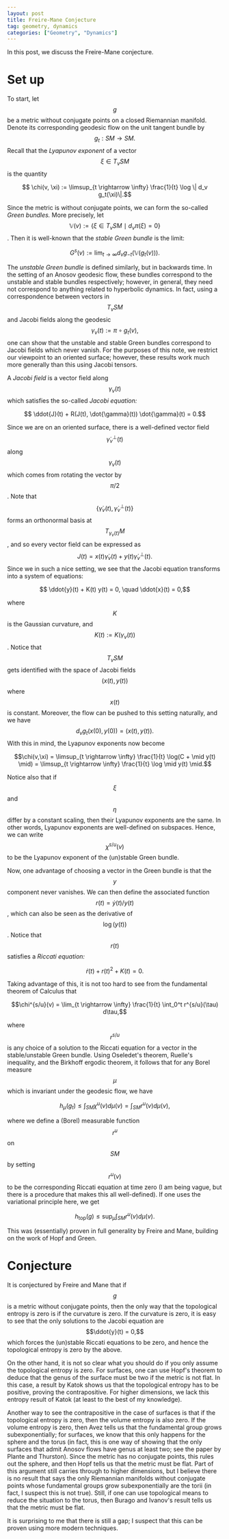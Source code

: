 ```yaml
---
layout: post
title: Freire-Mane Conjecture
tag: geometry, dynamics
categories: ["Geometry", "Dynamics"]
---
```


In this post, we discuss the Freire-Mane conjecture.

# Set up

To start, let $$g$$ be a metric without conjugate points on a closed Riemannian manifold.
Denote its corresponding geodesic flow on the unit tangent bundle by $$g_t : SM \rightarrow SM.$$
Recall that the *Lyapunov exponent* of a vector $$\xi \in T_vSM$$ is the quantity

$$ \chi(v, \xi) := \limsup_{t \rightarrow \infty} \frac{1}{t} \log \| d_v g_t(\xi)\|.$$

Since the metric is without conjugate points, we can form the so-called *Green bundles.* More precisely, let $$\mathbb{V}(v) := \{\xi \in T_vSM \ \mid \ d_v\pi(\xi) = 0\}$$. Then it is well-known that the *stable Green bundle* is the limit:

$$ G^s(v) := \lim_{t \rightarrow \infty} d_v g_{-t}(\mathbb{V}(g_t(v))).$$

The *unstable Green bundle* is defined similarly, but in backwards time.
In the setting of an Anosov geodesic flow, these bundles correspond to the unstable and stable bundles respectively; however, in general, they need not correspond to anything related to hyperbolic dynamics.
In fact, using a correspondence between vectors in $$T_vSM$$ and Jacobi fields along the geodesic $$\gamma_v(t) := \pi \circ g_t(v),$$ one can show that the unstable and stable Green bundles correspond to Jacobi fields which never vanish.
For the purposes of this note, we restrict our viewpoint to an oriented surface; however, these results work much more generally than this using Jacobi tensors.

A *Jacobi field* is a vector field along $$\gamma_v(t)$$ which satisfies the so-called *Jacobi equation:*

$$ \ddot{J}(t) + R(J(t), \dot{\gamma}(t)) \dot{\gamma}(t) = 0.$$

Since we are on an oriented surface, there is a well-defined vector field $$\dot{\gamma}_v^\perp(t)$$ along $$\gamma_v(t)$$ which comes from rotating the vector by $$\pi/2$$.
Note that $$\{\dot{\gamma}_v(t), \dot{\gamma}_v^\perp(t)\}$$ forms an orthonormal basis at $$T_{\gamma_v(t)}M$$, and so every vector field can be expressed as $$J(t) = x(t) \dot{\gamma}_v(t) + y(t) \dot{\gamma}_v^\perp(t).$$
Since we in such a nice setting, we see that the Jacobi equation transforms into a system of equations:

$$ \ddot{y}(t) + K(t) y(t) = 0, \quad \ddot{x}(t) = 0,$$

where $$K$$ is the Gaussian curvature, and $$K(t) := K(\gamma_v(t))$$. Notice that $$T_vSM$$ gets identified with the space of Jacobi fields $$(x(t), y(t))$$ where $$x(t)$$ is constant. Moreover, the flow can be pushed to this setting naturally, and we have $$d_v g_t(x(0), y(0)) = (x(t), y(t)).$$ With this in mind, the Lyapunov exponents now become

$$\chi(v,\xi) = \limsup_{t \rightarrow \infty} \frac{1}{t} \log(C + \mid y(t) \mid) = \limsup_{t \rightarrow \infty} \frac{1}{t} \log \mid y(t) \mid.$$

Notice also that if $$\xi$$ and $$\eta$$ differ by a constant scaling, then their Lyapunov exponents are the same.
In other words, Lyapunov exponents are well-defined on subspaces.
Hence, we can write $$\chi^{s/u}(v)$$ to be the Lyapunov exponent of the (un)stable Green bundle.

Now, one advantage of choosing a vector in the Green bundle is that the $$y$$ component never vanishes. We can then define the associated function $$r(t) = \dot{y}(t)/y(t)$$, which can also be seen as the derivative of $$\log(y(t))$$. Notice that $$r(t)$$ satisfies a *Riccati equation:*

$$\dot{r}(t) + r(t)^2 + K(t) = 0.$$

Taking advantage of this, it is not too hard to see from the fundamental theorem of Calculus that

$$\chi^{s/u}(v) = \lim_{t \rightarrow \infty} \frac{1}{t} \int_0^t r^{s/u}(\tau) d\tau,$$

where $$r^{s/u}$$ is any choice of a solution to the Riccati equation for a vector in the stable/unstable Green bundle.
Using Oseledet's theorem, Ruelle's inequality, and the Birkhoff ergodic theorem, it follows that for any Borel measure $$\mu$$ which is invariant under the geodesic flow, we have

$$ h_\mu(g_t) \leq \int_{SM} \chi^{u}(v) d\mu(v) = \int_{SM} r^{u}(v) d\mu(v),$$

where we define a (Borel) measurable function $$r^{u}$$ on $$SM$$ by setting $$r^{u}(v)$$ to be the corresponding Riccati equation at time zero (I am being vague, but there is a procedure that makes this all well-defined).
If one uses the variational principle here, we get

$$ h_{\text{top}}(g) \leq \sup_\mu \int_{SM} r^{u}(v) d\mu(v).$$

This was (essentially) proven in full generality by Freire and Mane, building on the work of Hopf and Green.

# Conjecture

It is conjectured by Freire and Mane that if $$g$$ is a metric without conjugate points, then the only way that the topological entropy is zero is if the curvature is zero. If the curvature is zero, it is easy to see that the only solutions to the Jacobi equation are $$\ddot{y}(t) = 0,$$ which forces the (un)stable Riccati equations to be zero, and hence the topological entropy is zero by the above.

On the other hand, it is not so clear what you should do if you only assume the topological entropy is zero.
For surfaces, one can use Hopf's theorem to deduce that the genus of the surface must be two if the metric is not flat.
In this case, a result by Katok shows us that the topological entropy has to be positive, proving the contrapositive.
For higher dimensions, we lack this entropy result of Katok (at least to the best of my knowledge).

Another way to see the contrapositive in the case of surfaces is that if the topological entropy is zero, then the volume entropy is also zero. If the volume entropy is zero, then Avez tells us that the fundamental group grows subexponentially; for surfaces, we know that this only happens for the sphere and the torus (in fact, this is one way of showing that the only surfaces that admit Anosov flows have genus at least two; see the paper by Plante and Thurston). Since the metric has no conjugate points, this rules out the sphere, and then Hopf tells us that the metric must be flat. Part of this argument still carries through to higher dimensions, but I believe there is no result that says the only Riemannian manifolds without conjugate points whose fundamental groups grow subexponentially are the torii (in fact, I suspect this is not true). Still, if one can use topological means to reduce the situation to the torus, then Burago and Ivanov's result tells us that the metric must be flat.

It is surprising to me that there is still a gap; I suspect that this can be proven using more modern techniques.
